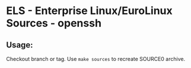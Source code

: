 # ELS - Enterprise Linux/EuroLinux Sources - openssh
 
## Usage:
  Checkout branch or tag. Use `make sources` to recreate  SOURCE0 archive.
